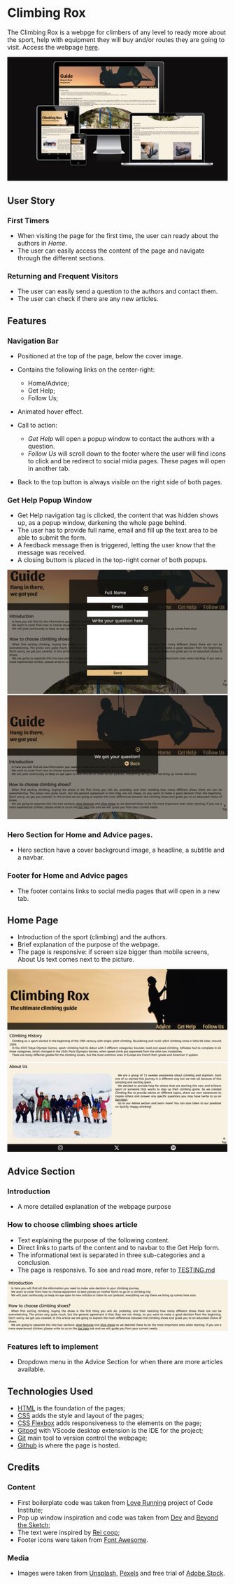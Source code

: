 # Climbing Rox

The Climbing Rox is a webpge for climbers of any level to ready more about the sport, help with equipment they will buy and/or routes they are going to visit.
Access the webpage [here](https://mariaciceri.github.io/first_project/).

![Am I responsive display of the project page](assets/images/responsive.png)

## User Story
### First Timers

+ When visiting the page for the first time, the user can ready about the authors in _Home_. 
+ The user can easily access the content of the page and navigate through the different sections. 


### Returning and Frequent Visitors

+ The user can easily send a question to the authors and contact them. 
+ The user can check if there are any new articles. 
 


## Features

### Navigation Bar

+ Positioned at the top of the page, below the cover image.
+ Contains the following links on the center-right:
    * Home/Advice; 
    * Get Help; 
    * Follow Us; 
    
+ Animated hover effect. 
+ Call to action:
    * _Get Help_ will open a popup window to contact the authors with a question. 
    * _Follow Us_ will scroll down to the footer where the user will find icons to click and be redirect to social midia pages. These pages will open in another tab. 
    
+ Back to the top button is always visible on the right side of both pages. 


### Get Help Popup Window

+ Get Help navigation tag is clicked, the content that was hidden shows up, as a popup window, darkening the whole page behind.
+ The user has to provide full name, email and fill up the text area to be able to submit the form.
+ A feedback message then is triggered, letting the user know that the message was received.
+ A closing buttom is placed in the top-right corner of both popups.


![Get help pop up window with full name, email, and text area boxes](assets/images/popup1.png)
![Feedback message after submitting a question](assets/images/popup2.png)

### Hero Section for Home and Advice pages.

+ Hero section have a cover background image, a headline, a subtitle and a navbar.


### Footer for Home and Advice pages

+ The footer contains links to social media pages that will open in a new tab.


## Home Page

+ Introduction of the sport (climbing) and the authors.
+ Brief explanation of the purpose of the webpage.
+ The page is responsive: if screen size bigger than mobile screens, About Us text comes next to the picture.


![First part of the Home page](assets/images/rox1.png)
![About us and footer of Home page](assets/images/rox2.png)


## Advice Section
### Introduction

+ A more detailed explanation of the webpage purpose


### How to choose climbing shoes article

+ Text explaining the purpose of the following content.
+ Direct links to parts of the content and to navbar to the Get Help form.
+ The informational text is separated in three sub-categories and a conclusion.
+ The page is responsive. To see and read more, refer to [TESTING.md](TESTING.md)
    
![Introduction and First paragraph of main content](assets/images/advice1.png)

### Features left to implement

+ Dropdown menu in the Advice Section for when there are more articles available.

## Technologies Used

+ [HTML](https://developer.mozilla.org/en-US/docs/Web/HTML) is the foundation of the pages;
+ [CSS](https://developer.mozilla.org/en-US/docs/Web/CSS) adds the style and layout of the pages;
+ [CSS Flexbox](https://developer.mozilla.org/en-US/docs/Learn/CSS/CSS_layout/Flexbox) adds responsiveness to the elements on the page;
+ [Gitpod](https://gitpod.io/) with VScode desktop extension is the IDE for the project;
+ [Git](https://git-scm.com/) main tool to version control the webpage;
+ [Github](https://github.com/) is where the page is hosted.


## Credits

### Content

+ First boilerplate code was taken from [Love Running](https://github.com/mariaciceri/love-running-practice) project of Code Institute;
+ Pop up window inspiration and code was taken from [Dev](https://dev.to/pachicodes/creating-a-css-modal-window-pop-up-step-by-step-1f59) and [Beyond the Sketch](https://www.beyondthesketch.com/developer/css-only-modals/);
+ The text were inspired by [Rei coop](https://www.rei.com/learn/expert-advice/rock-shoes.html?srsltid=AfmBOorRz0dMXRcebMmKl2vc8nr7PmiiQbzrWg8WhAQbV86vnILnHNRb);
+ Footer icons were taken from [Font Awesome](https://fontawesome.com/).


### Media

+ Images were taken from [Unsplash](https://unsplash.com/), [Pexels](https://unsplash.com/) and free trial of [Adobe Stock](https://stock.adobe.com/se/search?k=%22climbing+shoes%22&search_type=recentsearch).








